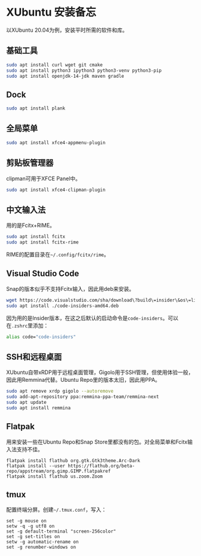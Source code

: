 # XUbuntu 安装备忘

以XUbuntu 20.04为例，安装平时所需的软件和库。

## 基础工具

```bash
sudo apt install curl wget git cmake
sudo apt install python3 ipython3 python3-venv python3-pip
sudo apt install openjdk-14-jdk maven gradle
```

## Dock
```bash
sudo apt install plank
```

## 全局菜单
```bash
sudo apt install xfce4-appmenu-plugin
```

## 剪贴板管理器
clipman可用于XFCE Panel中。
```bash
sudo apt install xfce4-clipman-plugin
```

## 中文输入法

用的是Fcitx+RIME。
```bash
sudo apt install fcitx
sudo apt install fcitx-rime
```
RIME的配置目录在`~/.config/fcitx/rime`。

## Visual Studio Code

Snap的版本似乎不支持Fcitx输入，因此用deb来安装。
```bash
wget https://code.visualstudio.com/sha/download\?build\=insider\&os\=linux-deb-x64 -O code-insiders-amd64.deb 
sudo apt install ./code-insiders-amd64.deb
```
因为用的是Insider版本，在这之后默认的启动命令是`code-insiders`。可以在`.zshrc`里添加：
```bash
alias code="code-insiders"
```

## SSH和远程桌面

XUbuntu自带xRDP用于远程桌面管理，Gigolo用于SSH管理，但使用体验一般，因此用Remmina代替。Ubuntu Repo里的版本太旧，因此用PPA。
```bash
sudo apt remove xrdp gigolo --autoremove
sudo add-apt-repository ppa:remmina-ppa-team/remmina-next
sudo apt update
sudo apt install remmina
```

## Flatpak
用来安装一些在Ubuntu Repo和Snap Store里都没有的包。对全局菜单和Fcitx输入法支持不佳。
```
flatpak install flathub org.gtk.Gtk3theme.Arc-Dark
flatpak install --user https://flathub.org/beta-repo/appstream/org.gimp.GIMP.flatpakref
flatpak install flathub us.zoom.Zoom
```

## tmux
配置终端分屏。创建`~/.tmux.conf`，写入：
```tmux
set -g mouse on
setw -q -g utf8 on
set -g default-terminal "screen-256color"
set -g set-titles on
setw -g automatic-rename on
set -g renumber-windows on
```
